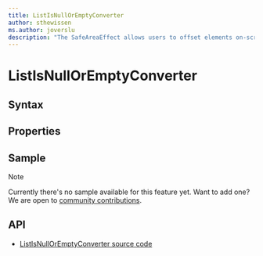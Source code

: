 ```yaml
---
title: ListIsNullOrEmptyConverter
author: sthewissen
ms.author: joverslu
description: "The SafeAreaEffect allows users to offset elements on-screen based on the current active safe area."
---
```


# ListIsNullOrEmptyConverter

## Syntax

## Properties

## Sample

> [!NOTE]
>  Currently there's no sample available for this feature yet. Want to add one? We are open to [community contributions](https://github.com/xamarin/XamarinCommunityToolkit).

<!-- [ListIsNullOrEmptyConverter sample page Source](https://github.com/xamarin/XamarinCommunityToolkit)

You can see this in action in the [Xamarin Community Toolkit Sample App](https://github.com/xamarin/XamarinCommunityToolkit). -->

## API

* [ListIsNullOrEmptyConverter source code](https://github.com/xamarin/XamarinCommunityToolkit/blob/main/XamarinCommunityToolkit/Converters/ListIsNullOrEmptyConverter.shared.cs)